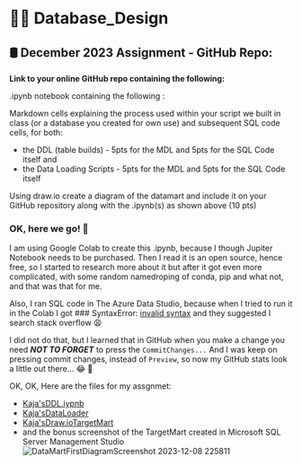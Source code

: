# 👩‍💻 Database_Design 

## 🛢️ December 2023 Assignment - GitHub Repo:
**Link to your online GitHub repo containing the following:**

.ipynb notebook containing the following :

Markdown cells explaining the process used within your script we built in class (or a database you created for own use) and subsequent SQL code cells, for both: 
-  the DDL (table builds) - 5pts for the MDL and 5pts for the SQL Code itself and
-  the Data Loading Scripts - 5pts for the MDL and 5pts for the SQL Code itself

Using draw.io create a diagram of the datamart and include it on your GitHub repository along with the .ipynb(s) as shown above (10 pts)

### OK, here we go! :monocle_face:
I am using Google Colab to create this .ipynb, because I though Jupiter Notebook needs to be purchased. Then I read it is an open source, hence free, so I started to research more about it but after it got even more complicated, with some random namedroping of conda, pip and what not, and that was that for me.

Also, I ran SQL code in The Azure Data Studio, because when I tried to run it in the Colab I got ### SyntaxError: [invalid syntax](https://colab.research.google.com/drive/1rgjSfylCj5FiNVAIA0Aiag2XnTjwIe3C#scrollTo=DlyFgU63vBLm&line=14&uniqifier=1)
and they suggested I search stack overflow :weary:

I did not do that, but I learned that in GitHub when you make a change you need **_NOT TO FORGET_** to press the  <code style="green : green">CommitChanges...</code>
And I was keep on pressing commit changes, instead of <code style=": ">Preview</code>, so now my GitHub stats look a little out there... :joy: :see_no_evil:

OK, OK, Here are the files for my assgnmet: 
-  [Kaja'sDDL.iypnb](https://github.com/KajaMarinsek/Database_Design/blob/main/Kaja'sDDL.ipynb)
-  [Kaja'sDataLoader](https://github.com/KajaMarinsek/Database_Design/blob/main/Kaja'sDataLoader.ipynb)
-  [Kaja'sDraw.ioTargetMart](https://github.com/KajaMarinsek/Database_Design/blob/main/Kaja'sDraw.ioTargetMart.jpg)
-  and the bonus screenshot of the TargetMart created in Microsoft SQL Server Management Studio
![DataMartFirstDiagramScreenshot 2023-12-08 225811](https://github.com/KajaMarinsek/Database_Design/assets/148265391/043257da-5db4-4add-bd42-7ae52a5d274b)
